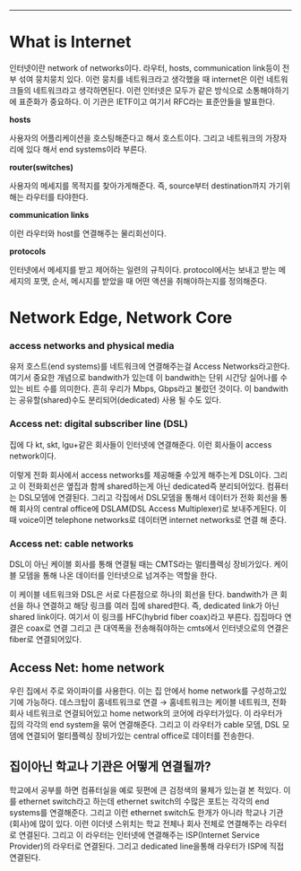 
---

# What is Internet

인터넷이란 network of networks이다. 라우터, hosts, communication link등이 전부 섞여 뭉치뭉치 있다. 이런 뭉치를 네트워크라고 생각했을 때 internet은 이런 네트워크들의 네트워크라고 생각하면된다. 이런 인터넷은 모두가 같은 방식으로 소통해야하기에 표준화가 중요하다. 이 기관은 IETF이고 여기서 RFC라는 표준안들을 발표한다.


**hosts**


사용자의 어플리케이션을 호스팅해준다고 해서 호스트이다. 그리고 네트워크의 가장자리에 있다 해서 end systems이라 부른다.

**router(switches)**

사용자의 메세지를 목적지를 찾아가게해준다. 즉, source부터 destination까지 가기위해는 라우터를 타야한다.

**communication links**

이런 라우터와 host를 연결해주는 물리회선이다.

**protocols**

인터넷에서 메세지를 받고 제어하는 일련의 규칙이다. protocol에서는 보내고 받는 메세지의 포맷, 순서, 메시지를 받았을 때 어떤 액션을 취해야하는지를 정의해준다.

# Network Edge, Network Core

### access networks and physical media

유저 호스트(end systems)를 네트워크에 연결해주는걸 Access Networks라고한다. 여기서 중요한 개념으로 bandwith가 있는데 이 bandwith는 단위 시간당 실어나를 수 있는 비트 수를 의미한다. 흔히 우리가 Mbps, Gbps라고 불렀던 것이다. 이 bandwith는 공유할(shared)수도 분리되어(dedicated) 사용 될 수도 있다.

### Access net: digital subscriber line (DSL)

집에 다 kt, skt, lgu+같은 회사들이 인터넷에 연결해준다. 이런 회사들이 access network이다.

이렇게 전화 회사에서 access networks를 제공해줄 수있게 해주는게 DSL이다. 그리고 이 전화회선은 옆집과 함께 shared하는게 아닌 dedicated즉 분리되어있다. 컴퓨터는 DSL모뎀에 연결된다. 그리고 각집에서 DSL모뎀을 통해서 데이터가 전화 회선을 통해 회사의 central office에 DSLAM(DSL Access Multiplexer)로 보내주게된다. 이 때 voice이면 telephone networks로 데이터면 internet networks로 연결 해 준다.

### Access net: cable networks

DSL이 아닌 케이블 회사를 통해 연결될 때는 CMTS라는 멀티플렉싱 장비가있다. 케이블 모뎀을 통해 나온 데이터를 인터넷으로 넘겨주는 역할을 한다.

이 케이블 네트워크와 DSL은 서로 다른점으로 하나의 회선을 탄다. bandwith가 큰 회선을 하나 연결하고 해당 링크를 여러 집에 shared한다. 즉, dedicated link가 아닌 shared link이다. 여기서 이 링크를 HFC(hybrid fiber coax)라고 부른다. 집집마다 연결은 coax로 연결 그리고 큰 대역폭을 전송해줘야하는 cmts에서 인터넷으로의 연결은 fiber로 연결되어있다.

## Access Net: home network

우린 집에서 주로 와이파이를 사용한다. 이는 집 안에서 home network를 구성하고있기에 가능하다. 데스크탑이 홈네트워크로 연결 → 홈네트워크는 케이블 네트워크, 전화회사 네트워크로 연결되어있고 home network의 코어에 라우터가있다. 이 라우터가 집의 각각의 end system을 묶어 연결해준다. 그리고 이 라우터가 cable 모뎀, DSL 모뎀에 연결되어 멀티플렉싱 장비가있는 central office로 데이터를 전송한다.

## 집이아닌 학교나 기관은 어떻게 연결될까?

학교에서 공부를 하면 컴퓨터실을 예로 뒷편에 큰 검정색의 물체가 있는걸 본 적있다. 이를 ethernet switch라고 하는데 ethernet switch의 수많은 포트는 각각의 end systems를 연결해준다. 그리고 이런 ethernet switch도 한개가 아니라 학교나 기관(회사)에 많이 있다. 이런 이더넷 스위치는 학교 전체나 회사 전체로 연결해주는 라우터로 연결된다. 그리고 이 라우터는 인터넷에 연결해주는 ISP(Internet Service Provider)의 라우터로 연결된다. 그리고 dedicated line을통해 라우터가 ISP에 직접 연결된다.